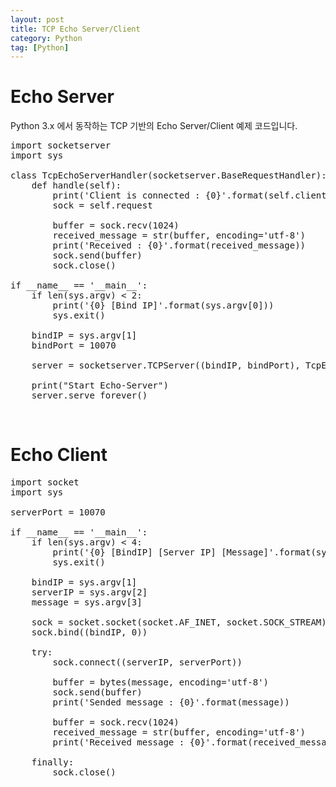 ```yaml
---
layout: post
title: TCP Echo Server/Client
category: Python
tag: [Python]
---
```

# Echo Server

Python 3.x 에서 동작하는 TCP 기반의 Echo Server/Client 예제 코드입니다.

<pre class="prettyprint">
import socketserver
import sys

class TcpEchoServerHandler(socketserver.BaseRequestHandler):
    def handle(self):
        print('Client is connected : {0}'.format(self.client_address[0]))
        sock = self.request

        buffer = sock.recv(1024)
        received_message = str(buffer, encoding='utf-8')
        print('Received : {0}'.format(received_message))
        sock.send(buffer)
        sock.close()

if __name__ == '__main__':
    if len(sys.argv) < 2:
        print('{0} [Bind IP]'.format(sys.argv[0]))
        sys.exit()

    bindIP = sys.argv[1]
    bindPort = 10070

    server = socketserver.TCPServer((bindIP, bindPort), TcpEchoServerHandler)

    print("Start Echo-Server")
    server.serve_forever()
</pre>

<br>

# Echo Client

<pre class="prettyprint">
import socket
import sys

serverPort = 10070

if __name__ == '__main__':
    if len(sys.argv) < 4:
        print('{0} [BindIP] [Server IP] [Message]'.format(sys.argv[0]))
        sys.exit()

    bindIP = sys.argv[1]
    serverIP = sys.argv[2]
    message = sys.argv[3]

    sock = socket.socket(socket.AF_INET, socket.SOCK_STREAM)
    sock.bind((bindIP, 0))

    try:
        sock.connect((serverIP, serverPort))

        buffer = bytes(message, encoding='utf-8')
        sock.send(buffer)
        print('Sended message : {0}'.format(message))

        buffer = sock.recv(1024)
        received_message = str(buffer, encoding='utf-8')
        print('Received message : {0}'.format(received_message))

    finally:
        sock.close()
</pre>